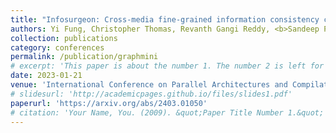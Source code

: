 ```yaml
---
title: "Infosurgeon: Cross-media fine-grained information consistency checking for fake news detection"
authors: Yi Fung, Christopher Thomas, Revanth Gangi Reddy, <b>Sandeep Polisetty</b>, Heng Ji, Shih-Fu Chang, Kathleen McKeown, Mohit Bansal, Avirup Sil
collection: publications
category: conferences
permalink: /publication/graphmini
# excerpt: 'This paper is about the number 1. The number 2 is left for future work.'
date: 2023-01-21
venue: 'International Conference on Parallel Architectures and Compilation Techniques (PACT)'
# slidesurl: 'http://academicpages.github.io/files/slides1.pdf'
paperurl: 'https://arxiv.org/abs/2403.01050'
# citation: 'Your Name, You. (2009). &quot;Paper Title Number 1.&quot; <i>Journal 1</i>. 1(1).'
---
```

<!-- 
The contents above will be part of a list of publications, if the user clicks the link for the publication than the contents of section will be rendered as a full page, allowing you to provide more information about the paper for the reader. When publications are displayed as a single page, the contents of the above "citation" field will automatically be included below this section in a smaller font. -->